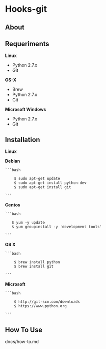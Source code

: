 # Hooks-git

## About


## Requeriments

**Linux**

* Python 2.7.x
* Git

**OS-X**

* Brew
* Python 2.7.x
* Git

**Microsoft Windows**

* Python 2.7.x
* Git

## Installation

**Linux**

**Debian**

    ```bash

        $ sudo apt-get update
        $ sudo apt-get install python-dev
        $ sudo apt-get install git

    ```
**Centos**

    ```bash

       $ yum -y update
       $ yum groupinstall -y 'development tools'

    ```

**OS X**

    ```bash

        $ brew install python
        $ brew install git

    ```

**Microsoft**

    ```bash

        $ http://git-scm.com/downloads
        $ https://www.python.org

    ```

## How To Use

   docs/how-to.md
